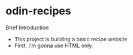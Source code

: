 # odin-recipes
Brief Introduction
- This project is building a basic recipe website
- First, I'm gonna use HTML only.